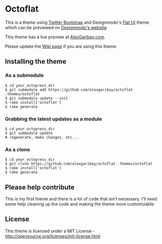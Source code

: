 Octoflat
======

This is a theme using [Twitter Bootstrap]("http://twitter.github.io/bootstrap/") and Designmodo's [Flat UI]("https://github.com/designmodo/Flat-UI") theme which can be previewed on [Designmodo's website]("http://designmodo.com/flat-free/").

This theme has a live preview at [AlexGaribay.com](http://alexgaribay.com).

Please update the [Wiki page](https://github.com/alexgaribay/octoflat/wiki/Sites-Using-Octoflat) if you are using this theme.

## Installing the theme

### As a submodule ###

````
$ cd your_octopress_dir
$ git submodule add https://github.com/alexgaribay/octoflat .themes/octoflat
$ git submodule update --init
$ rake install['octoflat']
$ rake generate
````

### Grabbing the latest updates as a module ####

````
$ cd your_octopress_dir
$ git submodule update
# regenerate, make changes, etc...
````

### As a clone ###
````
$ cd your_octopress_dir
$ git clone https://github.com/alexgaribay/octoflat .themes/octoflat
$ rake install['octoflat']
$ rake generate
````


## Please help contribute ##
This is my first theme and there is a lot of code that isn't necessary. I'll need some help cleaning up the code and making the theme more customizable.

## License ##
This theme is licensed under a MIT License - http://opensource.org/licenses/mit-license.html
